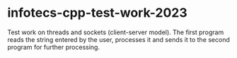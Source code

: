 # infotecs-cpp-test-work-2023
Test work on threads and sockets (client-server model). The first program reads the string entered by the user, processes it and sends it to the second program for further processing.
